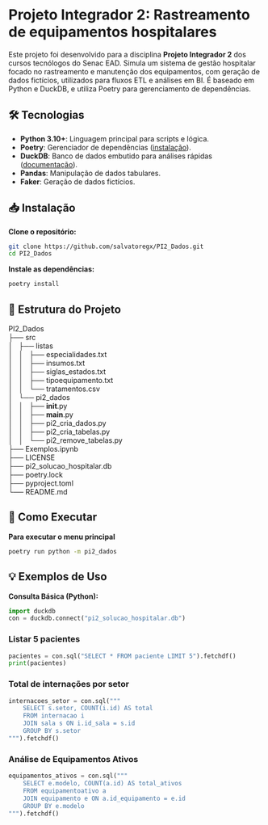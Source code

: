 # Projeto Integrador 2: Rastreamento de equipamentos hospitalares

Este projeto foi desenvolvido para a disciplina **Projeto Integrador 2** dos cursos tecnólogos do Senac EAD. Simula um sistema de gestão hospitalar focado no rastreamento e manutenção dos equipamentos, com geração de dados fictícios, utilizados para fluxos ETL e análises em BI. É baseado em Python e DuckDB, e utiliza Poetry para gerenciamento de dependências.

## 🛠️ Tecnologias

- **Python 3.10+**: Linguagem principal para scripts e lógica.
- **Poetry**: Gerenciador de dependências ([instalação](https://python-poetry.org/docs/)).
- **DuckDB**: Banco de dados embutido para análises rápidas ([documentação](https://duckdb.org/docs/stable/)).
- **Pandas**: Manipulação de dados tabulares.
- **Faker**: Geração de dados fictícios.

## 📥 Instalação

**Clone o repositório:**
```bash
git clone https://github.com/salvatoregx/PI2_Dados.git
cd PI2_Dados
```

**Instale as dependências:**
```bash
poetry install
```

## 📁 Estrutura do Projeto

PI2_Dados \
├── src \
│   ├── listas \
│   │   ├── especialidades.txt \
│   │   ├── insumos.txt \
│   │   ├── siglas_estados.txt \
│   │   ├── tipoequipamento.txt \
│   │   └── tratamentos.csv \
│   └── pi2_dados \
│   │   ├── __init__.py \
│   │   ├── __main__.py \
│   │   ├── pi2_cria_dados.py \
│   │   ├── pi2_cria_tabelas.py \
│   │   └── pi2_remove_tabelas.py \
├── Exemplos.ipynb \
├── LICENSE \
├── pi2_solucao_hospitalar.db \
├── poetry.lock \
├── pyproject.toml \
└── README.md


## 🚀 Como Executar

**Para executar o menu principal**
```bash
poetry run python -m pi2_dados
```

## 💡 Exemplos de Uso

**Consulta Básica (Python):**
```python
import duckdb
con = duckdb.connect("pi2_solucao_hospitalar.db")
```

### Listar 5 pacientes
```python
pacientes = con.sql("SELECT * FROM paciente LIMIT 5").fetchdf()
print(pacientes)
```

### Total de internações por setor
```python
internacoes_setor = con.sql("""
    SELECT s.setor, COUNT(i.id) AS total
    FROM internacao i
    JOIN sala s ON i.id_sala = s.id
    GROUP BY s.setor
""").fetchdf()
```

### Análise de Equipamentos Ativos
```python
equipamentos_ativos = con.sql("""
    SELECT e.modelo, COUNT(a.id) AS total_ativos
    FROM equipamentoativo a
    JOIN equipamento e ON a.id_equipamento = e.id
    GROUP BY e.modelo
""").fetchdf()
```